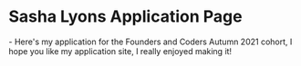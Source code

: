 <h1> Sasha Lyons Application Page </h1>
- Here's my application for the Founders and Coders Autumn 2021 cohort, I hope you like my application site, I really enjoyed making it!
